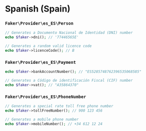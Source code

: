 # Spanish (Spain)

### `Faker\Provider\es_ES\Person`

```php
// Generates a Documento Nacional de Identidad (DNI) number
echo $faker->dni(); // '77446565E'

// Generates a random valid licence code
echo $faker->licenceCode(); // B
```

### `Faker\Provider\es_ES\Payment`

```php
echo $faker->bankAccountNumber(); // "ES5285748762396535068585"

// Generates a Código de identificación Fiscal (CIF) number
echo $faker->vat(); // "A35864370"
```

### `Faker\Provider\es_ES\PhoneNumber`

```php
// Generates a special rate toll free phone number
echo $faker->tollFreeNumber(); // 900 123 456

// Generates a mobile phone number
echo $faker->mobileNumber(); // +34 612 12 24
```
